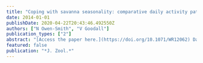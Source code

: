 ```yaml
---
title: "Coping with savanna seasonality: comparative daily activity patterns of a frican ungulates as revealed by gps telemetry"
date: 2014-01-01
publishDate: 2020-04-22T20:43:46.492550Z
authors: ["N Owen-Smith", "V Goodall"]
publication_types: ["2"]
abstract: "[Access the paper here.](https://doi.org/10.1071/WR12062) Daily activity schedules and time budgets reveal how animals cope with changing environmental conditions in securing food and evading enemies. Theory suggests that animals in populations limited by food availability should be energy maximizers in their foraging time allocation, while those regulated by predation should minimize their mobile activity levels. We compared daily and seasonal variation in activity states among three species of grazing ungulates coexisting in the same region of K ruger N ational P ark, S outh …"
featured: false
publication: "*J. Zool.*"
---
```


